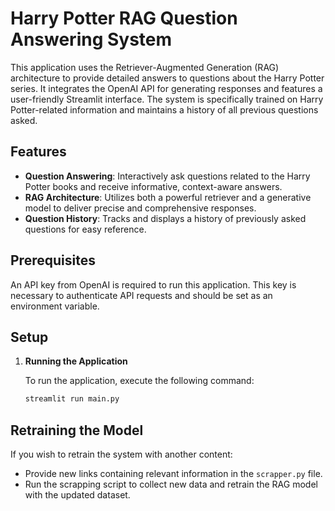 # Harry Potter RAG Question Answering System

This application uses the Retriever-Augmented Generation (RAG) architecture to provide detailed answers to questions about the Harry Potter series. It integrates the OpenAI API for generating responses and features a user-friendly Streamlit interface. The system is specifically trained on Harry Potter-related information and maintains a history of all previous questions asked.

## Features

- **Question Answering**: Interactively ask questions related to the Harry Potter books and receive informative, context-aware answers.
- **RAG Architecture**: Utilizes both a powerful retriever and a generative model to deliver precise and comprehensive responses.
- **Question History**: Tracks and displays a history of previously asked questions for easy reference.

## Prerequisites

An API key from OpenAI is required to run this application. This key is necessary to authenticate API requests and should be set as an environment variable.

## Setup

1. **Running the Application**  

   To run the application, execute the following command:

   ```bash
   streamlit run main.py

## Retraining the Model

If you wish to retrain the system with another content:

- Provide new links containing relevant information in the `scrapper.py` file.
- Run the scrapping script to collect new data and retrain the RAG model with the updated dataset.
